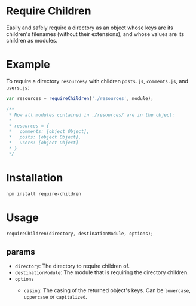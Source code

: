 Require Children
================

Easily and safely require a directory as an object whose keys are its children's filenames (without their extensions), 
and whose values are its children as modules.

# Example

To require a directory `resources/` with children `posts.js`, `comments.js`, and `users.js`:

```javascript
var resources = requireChildren('./resources', module);

/**
 * Now all modules contained in ./resources/ are in the object:
 *
 * resources = {
 *   comments: [object Object],
 *   posts: [object Object],
 *   users: [object Object]
 * } 
 */
```

# Installation

`npm install require-children`

# Usage

`requireChildren(directory, destinationModule, options);`
## params
+ <String> `directory`: The directory to require children of.
+ <NodeJS Module> `destinationModule`: The module that is requiring the directory children.
+ <Object> `options`
  + <String> `casing`: The casing of the returned object's keys. Can be `lowercase`, `uppercase` or `capitalized`.

